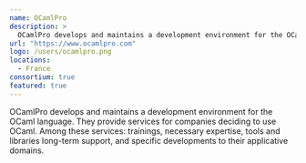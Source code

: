 ```yaml
---
name: OCamlPro
description: > 
  OCamlPro develops and maintains a development environment for the OCaml language.
url: "https://www.ocamlpro.com"
logo: /users/ocamlpro.png
locations: 
  - France
consortium: true
featured: true
---
```


OCamlPro develops and maintains a development environment for the OCaml language. They provide services for companies deciding to use OCaml. Among these services: trainings, necessary expertise, tools and libraries long-term support, and specific developments to their applicative domains.